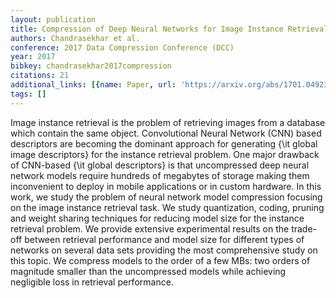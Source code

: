 ```yaml
---
layout: publication
title: Compression of Deep Neural Networks for Image Instance Retrieval
authors: Chandrasekhar et al.
conference: 2017 Data Compression Conference (DCC)
year: 2017
bibkey: chandrasekhar2017compression
citations: 21
additional_links: [{name: Paper, url: 'https://arxiv.org/abs/1701.04923'}]
tags: []
---
```

Image instance retrieval is the problem of retrieving images from a database
which contain the same object. Convolutional Neural Network (CNN) based
descriptors are becoming the dominant approach for generating \{\it global image
descriptors\} for the instance retrieval problem. One major drawback of
CNN-based \{\it global descriptors\} is that uncompressed deep neural network
models require hundreds of megabytes of storage making them inconvenient to
deploy in mobile applications or in custom hardware. In this work, we study the
problem of neural network model compression focusing on the image instance
retrieval task. We study quantization, coding, pruning and weight sharing
techniques for reducing model size for the instance retrieval problem. We
provide extensive experimental results on the trade-off between retrieval
performance and model size for different types of networks on several data sets
providing the most comprehensive study on this topic. We compress models to the
order of a few MBs: two orders of magnitude smaller than the uncompressed
models while achieving negligible loss in retrieval performance.